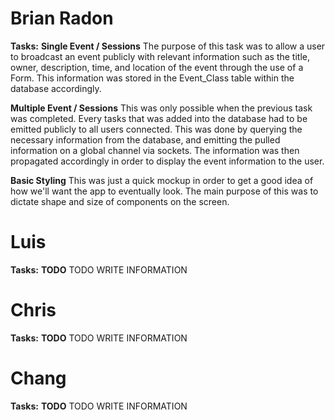 # Brian Radon
**Tasks:**
**Single Event / Sessions**
The purpose of this task was to allow a user to broadcast an event publicly with relevant information such as the title, owner, description, time, and location of the event through the use of a Form.  This information was stored in the Event_Class table within the database accordingly.

**Multiple Event / Sessions**
This was only possible when the previous task was completed.  Every tasks that was added into the database had to be emitted publicly to all users connected.  This was done by querying the necessary information from the database, and emitting the pulled information on a global channel via sockets.  The information was then propagated accordingly in order to display the event information to the user.

**Basic Styling**
This was just a quick mockup in order to get a good idea of how we'll want the app to eventually look.  The main purpose of this was to dictate shape and size of components on the screen.

# Luis
**Tasks:**
**TODO**
TODO WRITE INFORMATION

# Chris
**Tasks:**
**TODO**
TODO WRITE INFORMATION

# Chang
**Tasks:**
**TODO**
TODO WRITE INFORMATION